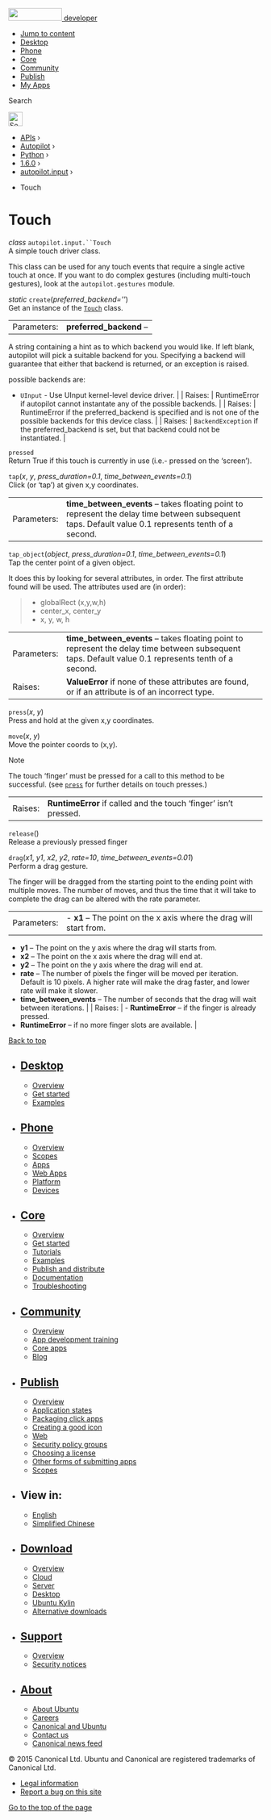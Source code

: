 <a href="https://developer.ubuntu.com/" class="logo-ubuntu"><img src="https://developer.ubuntu.com/assets/sites/ubuntu/latest/u/img/logos/logo-ubuntu-orange.svg" width="106" height="25" /> <span>developer</span></a>

-   [Jump to content](index.html#main-content)
-   [Desktop](https://developer.ubuntu.com/en/desktop/)
-   [Phone](https://developer.ubuntu.com/en/phone/)
-   [Core](https://developer.ubuntu.com/core)
-   [Community](https://developer.ubuntu.com/en/community/)
-   [Publish](https://developer.ubuntu.com/en/publish/)
-   [My Apps](https://myapps.developer.ubuntu.com/)

Search

<img src="https://developer.ubuntu.com/assets/sites/ubuntu/latest/u/img/search-white.svg" alt="Search" height="28" />

-   [APIs](../../../../index.html) ›
-   [Autopilot](../../../index.html) ›
-   [Python](../../index.html) ›
-   [1.6.0](../index.html) ›
-   [autopilot.input](../autopilot.input/index.html) ›

<!-- -->

-   Touch

Touch
=====

 *class* `autopilot.input.``Touch`<a href="../../1.5.0/autopilot.input.Touch/index.html#Touch" class="reference internal"></a><a href="index.html#autopilot.input.Touch" class="headerlink" title="Permalink to this definition"></a>  
A simple touch driver class.

This class can be used for any touch events that require a single active touch at once. If you want to do complex gestures (including multi-touch gestures), look at the `autopilot.gestures` module.

 *static* `create`(*preferred\_backend=''*)<a href="../../1.5.0/autopilot.input.Touch/index.html#Touch.create" class="reference internal"></a><a href="index.html#autopilot.input.Touch.create" class="headerlink" title="Permalink to this definition"></a>  
Get an instance of the <a href="../../1.5.0/autopilot.input.Touch/index.html#autopilot.input.Touch" class="reference internal" title="autopilot.input.Touch"><code class="xref py py-class docutils literal">Touch</code></a> class.

|             |                                                                                                                                                                                                                                    |
|-------------|------------------------------------------------------------------------------------------------------------------------------------------------------------------------------------------------------------------------------------|
| Parameters: | **preferred\_backend** –                                                                                                                                                                                                           
  A string containing a hint as to which backend you would like. If left blank, autopilot will pick a suitable backend for you. Specifying a backend will guarantee that either that backend is returned, or an exception is raised.  
                                                                                                                                                                                                                                      
  possible backends are:                                                                                                                                                                                                              
                                                                                                                                                                                                                                      
  -   `UInput` - Use UInput kernel-level device driver.                                                                                                                                                                               |
| Raises:     | RuntimeError if autopilot cannot instantate any of the possible backends.                                                                                                                                                          |
| Raises:     | RuntimeError if the preferred\_backend is specified and is not one of the possible backends for this device class.                                                                                                                 |
| Raises:     | `BackendException` if the preferred\_backend is set, but that backend could not be instantiated.                                                                                                                                   |

 `pressed`<a href="../../1.5.0/autopilot.input.Touch/index.html#Touch.pressed" class="reference internal"></a><a href="index.html#autopilot.input.Touch.pressed" class="headerlink" title="Permalink to this definition"></a>  
Return True if this touch is currently in use (i.e.- pressed on the ‘screen’).

 `tap`(*x*, *y*, *press\_duration=0.1*, *time\_between\_events=0.1*)<a href="../../1.5.0/autopilot.input.Touch/index.html#Touch.tap" class="reference internal"></a><a href="index.html#autopilot.input.Touch.tap" class="headerlink" title="Permalink to this definition"></a>  
Click (or ‘tap’) at given x,y coordinates.

|             |                                                                                                                                                       |
|-------------|-------------------------------------------------------------------------------------------------------------------------------------------------------|
| Parameters: | **time\_between\_events** – takes floating point to represent the delay time between subsequent taps. Default value 0.1 represents tenth of a second. |

 `tap_object`(*object*, *press\_duration=0.1*, *time\_between\_events=0.1*)<a href="../../1.5.0/autopilot.input.Touch/index.html#Touch.tap_object" class="reference internal"></a><a href="index.html#autopilot.input.Touch.tap_object" class="headerlink" title="Permalink to this definition"></a>  
Tap the center point of a given object.

It does this by looking for several attributes, in order. The first attribute found will be used. The attributes used are (in order):

> -   globalRect (x,y,w,h)
> -   center\_x, center\_y
> -   x, y, w, h

|             |                                                                                                                                                       |
|-------------|-------------------------------------------------------------------------------------------------------------------------------------------------------|
| Parameters: | **time\_between\_events** – takes floating point to represent the delay time between subsequent taps. Default value 0.1 represents tenth of a second. |
| Raises:     | **ValueError** if none of these attributes are found, or if an attribute is of an incorrect type.                                                     |

 `press`(*x*, *y*)<a href="../../1.5.0/autopilot.input.Touch/index.html#Touch.press" class="reference internal"></a><a href="index.html#autopilot.input.Touch.press" class="headerlink" title="Permalink to this definition"></a>  
Press and hold at the given x,y coordinates.

 `move`(*x*, *y*)<a href="../../1.5.0/autopilot.input.Touch/index.html#Touch.move" class="reference internal"></a><a href="index.html#autopilot.input.Touch.move" class="headerlink" title="Permalink to this definition"></a>  
Move the pointer coords to (x,y).

Note

The touch ‘finger’ must be pressed for a call to this method to be successful. (see <a href="../../1.5.0/autopilot.input.Touch/index.html#autopilot.input.Touch.press" class="reference internal" title="autopilot.input.Touch.press"><code class="xref py py-meth docutils literal">press</code></a> for further details on touch presses.)

|         |                                                                  |
|---------|------------------------------------------------------------------|
| Raises: | **RuntimeError** if called and the touch ‘finger’ isn’t pressed. |

 `release`()<a href="../../1.5.0/autopilot.input.Touch/index.html#Touch.release" class="reference internal"></a><a href="index.html#autopilot.input.Touch.release" class="headerlink" title="Permalink to this definition"></a>  
Release a previously pressed finger

 `drag`(*x1*, *y1*, *x2*, *y2*, *rate=10*, *time\_between\_events=0.01*)<a href="../../1.5.0/autopilot.input.Touch/index.html#Touch.drag" class="reference internal"></a><a href="index.html#autopilot.input.Touch.drag" class="headerlink" title="Permalink to this definition"></a>  
Perform a drag gesture.

The finger will be dragged from the starting point to the ending point with multiple moves. The number of moves, and thus the time that it will take to complete the drag can be altered with the rate parameter.

|             |                                                                                                                                                                                |
|-------------|--------------------------------------------------------------------------------------------------------------------------------------------------------------------------------|
| Parameters: | -   **x1** – The point on the x axis where the drag will start from.                                                                                                           
  -   **y1** – The point on the y axis where the drag will starts from.                                                                                                           
  -   **x2** – The point on the x axis where the drag will end at.                                                                                                                
  -   **y2** – The point on the y axis where the drag will end at.                                                                                                                
  -   **rate** – The number of pixels the finger will be moved per iteration. Default is 10 pixels. A higher rate will make the drag faster, and lower rate will make it slower.  
  -   **time\_between\_events** – The number of seconds that the drag will wait between iterations.                                                                               |
| Raises:     | -   **RuntimeError** – if the finger is already pressed.                                                                                                                       
  -   **RuntimeError** – if no more finger slots are available.                                                                                                                   |

[Back to top](index.html#)

-   [Desktop](https://developer.ubuntu.com/en/desktop/)
    ---------------------------------------------------

    -   [Overview](https://developer.ubuntu.com/en/desktop/)
    -   [Get started](http://snapcraft.io/?utm_source=developer.ubuntu.com&utm_medium=devportal&utm_term=snaps%20snapcraft%20desktop&utm_content=menu&utm_campaign=duc_snappers)
    -   [Examples](https://github.com/ubuntu/snappy-playpen)

-   [Phone](https://developer.ubuntu.com/en/phone/)
    -----------------------------------------------

    -   [Overview](https://developer.ubuntu.com/en/phone/)
    -   [Scopes](https://developer.ubuntu.com/en/phone/scopes/)
    -   [Apps](https://developer.ubuntu.com/en/phone/apps/)
    -   [Web Apps](https://developer.ubuntu.com/en/phone/web/)
    -   [Platform](https://developer.ubuntu.com/en/phone/platform/)
    -   [Devices](https://developer.ubuntu.com/en/phone/devices/)

-   [Core](https://developer.ubuntu.com/core)
    -----------------------------------------

    -   [Overview](https://developer.ubuntu.com/core)
    -   [Get started](https://developer.ubuntu.com/core/get-started)
    -   [Tutorials](https://developer.ubuntu.com/core/tutorials)
    -   [Examples](https://developer.ubuntu.com/core/examples)
    -   [Publish and distribute](https://developer.ubuntu.com/core/publish-and-distribute)
    -   [Documentation](https://developer.ubuntu.com/core/documentation)
    -   [Troubleshooting](https://developer.ubuntu.com/core/troubleshooting)

-   [Community](https://developer.ubuntu.com/en/community/)
    -------------------------------------------------------

    -   [Overview](https://developer.ubuntu.com/en/community/)
    -   [App development training](https://developer.ubuntu.com/en/community/training/)
    -   [Core apps](https://developer.ubuntu.com/en/community/core-apps/)
    -   [Blog](https://developer.ubuntu.com/en/community/blog/)

-   [Publish](https://developer.ubuntu.com/en/publish/)
    ---------------------------------------------------

    -   [Overview](https://developer.ubuntu.com/en/publish/)
    -   [Application states](https://developer.ubuntu.com/en/publish/application-states/)
    -   [Packaging click apps](https://developer.ubuntu.com/en/publish/packaging-click-apps/)
    -   [Creating a good icon](https://developer.ubuntu.com/en/publish/creating-a-good-icon/)
    -   [Web](https://developer.ubuntu.com/en/publish/web/)
    -   [Security policy groups](https://developer.ubuntu.com/en/publish/security-policy-groups/)
    -   [Choosing a license](https://developer.ubuntu.com/en/publish/choosing-a-license/)
    -   [Other forms of submitting apps](https://developer.ubuntu.com/en/publish/other-forms-of-submitting-apps/)
    -   [Scopes](https://developer.ubuntu.com/en/publish/scopes/)

-   View in:
    --------

    -   [English](index.html "Change to language: English")
    -   [Simplified Chinese](index.html "Change to language: Simplified Chinese")

-   [Download](http://ubuntu.com/download/)
    ---------------------------------------

    -   [Overview](http://ubuntu.com/download)
    -   [Cloud](http://ubuntu.com/download/cloud)
    -   [Server](http://ubuntu.com/download/server)
    -   [Desktop](http://ubuntu.com/download/desktop)
    -   [Ubuntu Kylin](http://ubuntu.com/download/ubuntu-kylin)
    -   [Alternative downloads](http://ubuntu.com/download/alternative-downloads)

-   [Support](http://ubuntu.com/support/)
    -------------------------------------

    -   [Overview](http://ubuntu.com/support)
    -   [Security notices](http://www.ubuntu.com/usn/)

-   [About](http://ubuntu.com/about/)
    ---------------------------------

    -   [About Ubuntu](http://ubuntu.com/about/about-ubuntu)
    -   [Careers](http://www.canonical.com/careers)
    -   [Canonical and Ubuntu](http://ubuntu.com/about/canonical-and-ubuntu)
    -   [Contact us](http://ubuntu.com/about/contact-us)
    -   [Canonical news feed](http://insights.ubuntu.com/feed/)

© 2015 Canonical Ltd. Ubuntu and Canonical are registered trademarks of Canonical Ltd.

-   [Legal information](http://www.ubuntu.com/legal)
-   [Report a bug on this site](https://bugs.launchpad.net/developer-ubuntu-com/)

<span class="accessibility-aid">[Go to the top of the page](index.html#)</span>
